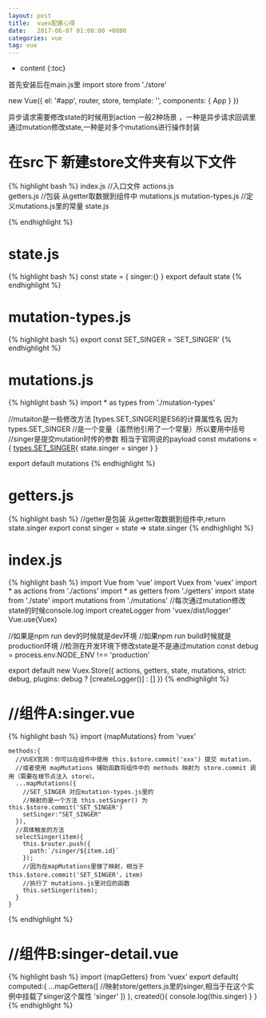 ```yaml
---
layout: post
title:  vuex配置心得
date:   2017-06-07 01:08:00 +0800
categories: vue
tag: vue
---
```


* content
{:toc}


首先安装后在main.js里 import store from './store'

new Vue({
  el: '#app',
  router,
  store,
  template: '<App/>',
  components: { App }
})

异步请求需要修改state的时候用到action
一般2种场景 ，一种是异步请求回调里通过mutation修改state,一种是对多个mutations进行操作封装



在src下 新建store文件夹有以下文件
====================================
{% highlight bash %}
index.js   //入口文件
actions.js  
getters.js //包装 从getter取数据到组件中
mutations.js
mutation-types.js  //定义mutations.js里的常量
state.js

{% endhighlight %}

state.js
====================================
{% highlight bash %}
const state = {
  singer:{}
}
export default state
{% endhighlight %}


mutation-types.js
====================================
{% highlight bash %}
export const SET_SINGER = 'SET_SINGER'
{% endhighlight %}

mutations.js
====================================
{% highlight bash %}
import * as types from './mutation-types'

//mutaiton是一些修改方法 [types.SET_SINGER]是ES6的计算属性名 因为types.SET_SINGER
//是一个变量（虽然他引用了一个常量）所以要用中括号
//singer是提交mutation时传的参数 相当于官网说的payload
 const mutations = {
  [types.SET_SINGER](state,singer){
    state.singer = singer
  }
}

export default mutations
{% endhighlight %}


getters.js
====================================
{% highlight bash %}
//getter是包装 从getter取数据到组件中,return state.singer
export const singer = state => state.singer
{% endhighlight %}


index.js
====================================
{% highlight bash %}
import Vue from 'vue'
import Vuex from 'vuex'
import * as actions from './actions'
import * as getters from './getters'
import state from './state'
import mutations from './mutations'
//每次通过mutation修改state的时候console.log
import createLogger from 'vuex/dist/logger'
Vue.use(Vuex)

//如果是npm run dev的时候就是dev环境
//如果npm run build时候就是production环境
//检测在开发环境下修改state是不是通过mutation
const debug = process.env.NODE_ENV !== 'production'

export default new Vuex.Store({
  actions,
  getters,
  state,
  mutations,
  strict: debug,
  plugins: debug ? [createLogger()] : []
})
{% endhighlight %}



//组件A:singer.vue
====================================
{% highlight bash %}
    import {mapMutations} from 'vuex'
    
    methods:{
      //VUEX官网：你可以在组件中使用 this.$store.commit('xxx') 提交 mutation，
      //或者使用 mapMutations 辅助函数将组件中的 methods 映射为 store.commit 调用（需要在根节点注入 store）。
      ...mapMutations({
        //SET_SINGER 对应mutation-types.js里的
        //映射的是一个方法 this.setSinger() 为 this.$store.commit('SET_SINGER')
        setSinger:"SET_SINGER"
      }),
      //具体触发的方法
      selectSinger(item){
        this.$router.push({
          path:`/singer/${item.id}`
        });
        //因为在mapMutations里做了映射，相当于this.$store.commit('SET_SINGER'，item)
        //执行了 mutations.js里对应的函数
        this.setSinger(item);
      }
    }
{% endhighlight %}




//组件B:singer-detail.vue
====================================
{% highlight bash %}
  import {mapGetters} from  'vuex'
  export default{
    computed:{
      ...mapGetters([
        //映射store/getters.js里的singer,相当于在这个实例中挂载了singer这个属性
        'singer'
      ])
    },
    created(){
      console.log(this.singer)
    }
  }
{% endhighlight %}